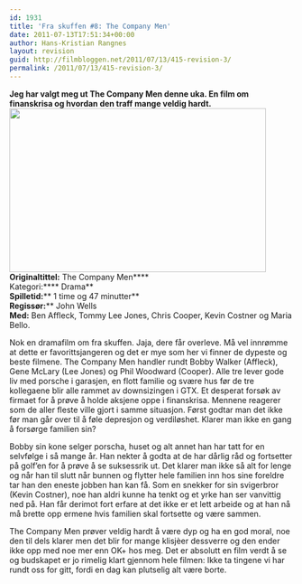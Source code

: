 ```yaml
---
id: 1931
title: 'Fra skuffen #8: The Company Men'
date: 2011-07-13T17:51:34+00:00
author: Hans-Kristian Rangnes
layout: revision
guid: http://filmbloggen.net/2011/07/13/415-revision-3/
permalink: /2011/07/13/415-revision-3/
---
```

**Jeg har valgt meg ut The Company Men denne uka. En film om finanskrisa og hvordan den traff mange veldig hardt.**  
[<img class="alignnone size-full wp-image-416" src="http://filmbloggen.net/wp-content/uploads//2011/06/the-company-men.jpg" alt="" width="455" height="290" />](http://filmbloggen.net/wp-content/uploads//2011/06/the-company-men.jpg)  
****Originaltittel:**** The Company Men****  
Kategori:**** Drama**  
**Spilletid:**** 1 time og 47 minutter**  
**Regissør:**** John Wells  
**Med:** Ben Affleck, Tommy Lee Jones, Chris Cooper, Kevin Costner og Maria Bello.

Nok en dramafilm om fra skuffen. Jaja, dere får overleve. Må vel innrømme at dette er favorittsjangeren og det er mye som her vi finner de dypeste og beste filmene. The Company Men handler rundt Bobby Walker (Affleck), Gene McLary (Lee Jones) og Phil Woodward (Cooper). Alle tre lever gode liv med porsche i garasjen, en flott familie og svære hus før de tre kollegaene blir alle rammet av downsizingen i GTX. Et desperat forsøk av firmaet for å prøve å holde aksjene oppe i finanskrisa. Mennene reagerer som de aller fleste ville gjort i samme situasjon. Først godtar man det ikke før man går over til å føle depresjon og verdiløshet. Klarer man ikke en gang å forsørge familien sin?

Bobby sin kone selger porscha, huset og alt annet han har tatt for en selvfølge i så mange år. Han nekter å godta at de har dårlig råd og fortsetter på golf&#8217;en for å prøve å se suksessrik ut. Det klarer man ikke så alt for lenge og når han til slutt når bunnen og flytter hele familien inn hos sine foreldre tar han den eneste jobben han kan få. Som en snekker for sin svigerbror (Kevin Costner), noe han aldri kunne ha tenkt og et yrke han ser vanvittig ned på. Han får derimot fort erfare at det ikke er et lett arbeide og at han nå må brette opp ermene hvis familien skal fortsette og være sammen.

The Company Men prøver veldig hardt å være dyp og ha en god moral, noe den til dels klarer men det blir for mange klisjèer dessverre og den ender ikke opp med noe mer enn OK+ hos meg. Det er absolutt en film verdt å se og budskapet er jo rimelig klart gjennom hele filmen: Ikke ta tingene vi har rundt oss for gitt, fordi en dag kan plutselig alt være borte.